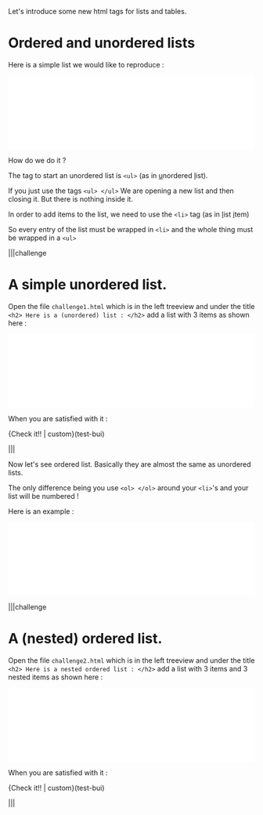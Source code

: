 Let's introduce some new html tags for lists and tables.

# Ordered and unordered lists

Here is a simple list we would like to reproduce :

<iframe width="100%" src="/lists/ex1.html" frameborder="0" allowfullscreen id="iframe_ex_1" onLoad="autoResize('iframe_ex_1');"></iframe>

How do we do it ?

The tag to start an unordered list is `<ul>` (as in <u>u</u>nordered <u>l</u>ist).

If you just use the tags `<ul> </ul>` We are opening a new list and then closing it. But there is nothing inside it.

In order to add items to the list, we need to use the `<li>` tag (as in <u>l</u>ist <u>i</u>tem)

So every entry of the list must be wrapped in `<li>` and the whole thing must be wrapped in a `<ul>`


|||challenge
# A simple unordered list.

Open the file `challenge1.html` which is in the left treeview and under the title `<h2> Here is a (unordered) list : </h2>` add a list with 3 items as shown here :

<iframe width="100%" src="/lists/ex1.html" frameborder="0" allowfullscreen id="iframe_ex_2" onLoad="autoResize('iframe_ex_2');"></iframe>

When you are satisfied with it :

{Check it!! | custom}(test-bui)

|||

Now let's see ordered list. Basically they are almost the same as unordered lists.

The only difference being you use `<ol> </ol>` around your `<li>`'s and your list will be numbered !

Here is an example :

<iframe width="100%" src="/lists/ex2.html" frameborder="0" allowfullscreen id="iframe_ex_3" onLoad="autoResize('iframe_ex_3');"></iframe>

|||challenge
# A (nested) ordered list.

Open the file `challenge2.html` which is in the left treeview and under the title `<h2> Here is a nested ordered list : </h2>` add a list with 3 items and 3 nested items as shown here :

<iframe width="100%" src="/lists/ex3.html" frameborder="0" allowfullscreen id="iframe_ex_4" onLoad="autoResize('iframe_ex_4');"></iframe>

When you are satisfied with it :

{Check it!! | custom}(test-bui)

|||



